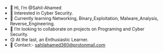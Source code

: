 - 👋 Hi, I’m @Sahil-Ahamed
- 👀 Interested in Cyber Security.
- 🌱 Currently learning  Networking, Binary_Exploitation, Malware_Analysis, Reverse_Engineering.
- 💞️ I’m looking to collaborate on projects on Programing and Cyber Security.
- 😊 At the last, an Enthusiastic Learner.
- 📧 Contact:- sahilahamed360@protonmail.com

<!---
Sahil-Ahamed/Sahil-Ahamed is a ✨ special ✨ repository because its `README.md` (this file) appears on your GitHub profile.
You can click the Preview link to take a look at your changes.
--->
